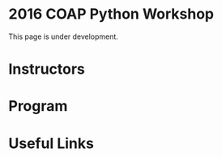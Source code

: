 # 2016 COAP Python Workshop
This page is under development.

# Instructors

# Program

# Useful Links

